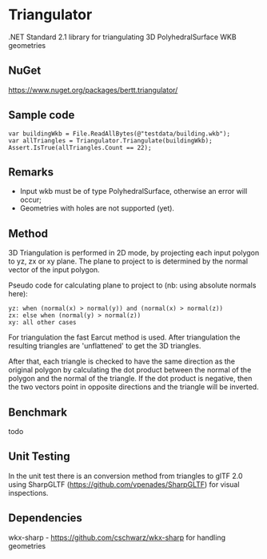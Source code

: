 # Triangulator

.NET Standard 2.1 library for triangulating 3D PolyhedralSurface WKB geometries

## NuGet

https://www.nuget.org/packages/bertt.triangulator/

## Sample code

```
var buildingWkb = File.ReadAllBytes(@"testdata/building.wkb");
var allTriangles = Triangulator.Triangulate(buildingWkb);
Assert.IsTrue(allTriangles.Count == 22);
```

## Remarks

- Input wkb must be of type PolyhedralSurface, otherwise an error will occur;
- Geometries with holes are not supported (yet).

## Method 

3D Triangulation is performed in 2D mode, by projecting each input polygon
to yz, zx or xy plane. The plane to project to is determined by the normal vector of the 
input polygon.

Pseudo code for calculating plane to project to (nb: using absolute normals here): 

```
yz: when (normal(x) > normal(y)) and (normal(x) > normal(z))
zx: else when (normal(y) > normal(z))
xy: all other cases
```

For triangulation the fast Earcut method is 
used. After triangulation the resulting triangles are 'unflattened' to get the 
3D triangles. 

After that, each triangle is checked to have the same direction as the original polygon by calculating
the dot product between the normal of the polygon and the normal of the triangle. If the dot 
product is negative, then the two vectors point in opposite directions and the triangle will be 
inverted.

## Benchmark

todo

## Unit Testing

In the unit test there is an conversion method from triangles to glTF 2.0 using SharpGLTF (https://github.com/vpenades/SharpGLTF)
for visual inspections.

## Dependencies

wkx-sharp - https://github.com/cschwarz/wkx-sharp for handling geometries


